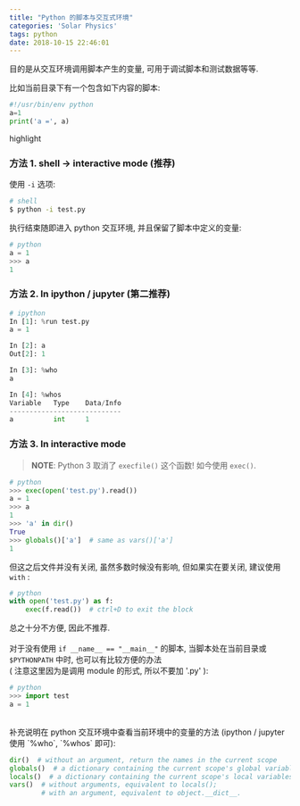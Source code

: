 ```yaml
---
title: "Python 的脚本与交互式环境"
categories: 'Solar Physics'
tags: python
date: 2018-10-15 22:46:01
---
```


目的是从交互环境调用脚本产生的变量, 可用于调试脚本和测试数据等等.

比如当前目录下有一个包含如下内容的脚本:

``` python
#!/usr/bin/env python
a=1
print('a =', a)
```
<!-- more -->highlight 

### 方法 1. shell -> interactive mode (推荐)

使用 `-i` 选项:

```bash
# shell
$ python -i test.py
```

执行结束随即进入 python 交互环境, 并且保留了脚本中定义的变量:

```python
# python
a = 1
>>> a
1
```

### 方法 2. In ipython / jupyter (第二推荐)

```python
# ipython
In [1]: %run test.py
a = 1

In [2]: a
Out[2]: 1

In [3]: %who
a

In [4]: %whos
Variable   Type    Data/Info
----------------------------
a          int     1
```

### 方法 3. In interactive mode

> **NOTE**: Python 3 取消了 `execfile()` 这个函数! 如今使用 `exec()`.

```python
# python
>>> exec(open('test.py').read())
a = 1
>>> a
1
>>> 'a' in dir()
True
>>> globals()['a']  # same as vars()['a']
1
```

但这之后文件并没有关闭, 虽然多数时候没有影响, 但如果实在要关闭, 建议使用 `with` :

```python
# python
with open('test.py') as f:
    exec(f.read())  # ctrl+D to exit the block
```

总之十分不方便, 因此不推荐.
<br><br>
对于没有使用 `if __name__ == "__main__"` 的脚本, 当脚本处在当前目录或 `$PYTHONPATH` 中时, 也可以有比较方便的办法<br>(
注意这里因为是调用 module 的形式, 所以不要加 '.py' ):

```python
# python
>>> import test
a = 1
```

<br>
补充说明在 python 交互环境中查看当前环境中的变量的方法 (ipython / jupyter 使用 `%who`, `%whos` 即可):

```python
dir()  # without an argument, return the names in the current scope
globals()  # a dictionary containing the current scope's global variables
locals()  # a dictionary containing the current scope's local variables
vars()  # without arguments, equivalent to locals();
        # with an argument, equivalent to object.__dict__.
```
